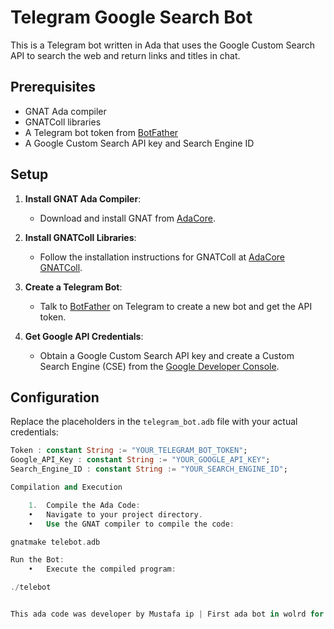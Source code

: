 # Telegram Google Search Bot

This is a Telegram bot written in Ada that uses the Google Custom Search API to search the web and return links and titles in chat.

## Prerequisites

- GNAT Ada compiler
- GNATColl libraries
- A Telegram bot token from [BotFather](https://t.me/botfather)
- A Google Custom Search API key and Search Engine ID

## Setup

1. **Install GNAT Ada Compiler**:
   - Download and install GNAT from [AdaCore](https://www.adacore.com/download).
   
2. **Install GNATColl Libraries**:
   - Follow the installation instructions for GNATColl at [AdaCore GNATColl](https://www.adacore.com/download).

3. **Create a Telegram Bot**:
   - Talk to [BotFather](https://t.me/botfather) on Telegram to create a new bot and get the API token.

4. **Get Google API Credentials**:
   - Obtain a Google Custom Search API key and create a Custom Search Engine (CSE) from the [Google Developer Console](https://console.developers.google.com/).

## Configuration

Replace the placeholders in the `telegram_bot.adb` file with your actual credentials:

```ada
Token : constant String := "YOUR_TELEGRAM_BOT_TOKEN";
Google_API_Key : constant String := "YOUR_GOOGLE_API_KEY";
Search_Engine_ID : constant String := "YOUR_SEARCH_ENGINE_ID";

Compilation and Execution

	1.	Compile the Ada Code:
	•	Navigate to your project directory.
	•	Use the GNAT compiler to compile the code:

gnatmake telebot.adb

Run the Bot:
	•	Execute the compiled program:

./telebot


This ada code was developer by Mustafa ip | First ada bot in wolrd for telegram search engine 
